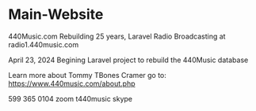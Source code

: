 # Main-Website
440Music.com
Rebuilding 25 years, Laravel
Radio Broadcasting at radio1.440music.com

April 23, 2024
Begining Laravel project to rebuild the 440Music database

Learn more about Tommy TBones Cramer go to:
https://www.440music.com/about.php

599 365 0104 zoom
t440music skype
